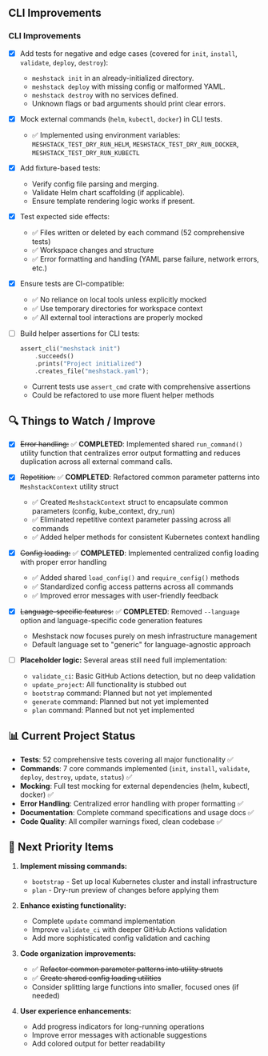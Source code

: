 ## CLI Improvements

### CLI Improvements

- [x] Add tests for negative and edge cases (covered for `init`, `install`, `validate`, `deploy`, `destroy`):

  - `meshstack init` in an already-initialized directory.
  - `meshstack deploy` with missing config or malformed YAML.
  - `meshstack destroy` with no services defined.
  - Unknown flags or bad arguments should print clear errors.

- [x] Mock external commands (`helm`, `kubectl`, `docker`) in CLI tests.

  - ✅ Implemented using environment variables: `MESHSTACK_TEST_DRY_RUN_HELM`, `MESHSTACK_TEST_DRY_RUN_DOCKER`, `MESHSTACK_TEST_DRY_RUN_KUBECTL`

- [x] Add fixture-based tests:

  - Verify config file parsing and merging.
  - Validate Helm chart scaffolding (if applicable).
  - Ensure template rendering logic works if present.

- [x] Test expected side effects:

  - ✅ Files written or deleted by each command (52 comprehensive tests)
  - ✅ Workspace changes and structure
  - ✅ Error formatting and handling (YAML parse failure, network errors, etc.)

- [x] Ensure tests are CI-compatible:

  - ✅ No reliance on local tools unless explicitly mocked
  - ✅ Use temporary directories for workspace context
  - ✅ All external tool interactions are properly mocked

- [ ] Build helper assertions for CLI tests:
  ```rust
  assert_cli("meshstack init")
      .succeeds()
      .prints("Project initialized")
      .creates_file("meshstack.yaml");
  ```
  - Current tests use `assert_cmd` crate with comprehensive assertions
  - Could be refactored to use more fluent helper methods

## 🔍 Things to Watch / Improve

- [x] ~~Error handling:~~
      ✅ **COMPLETED**: Implemented shared `run_command()` utility function that centralizes error output formatting and reduces duplication across all external command calls.

- [x] ~~Repetition:~~
      ✅ **COMPLETED**: Refactored common parameter patterns into `MeshstackContext` utility struct

  - ✅ Created `MeshstackContext` struct to encapsulate common parameters (config, kube_context, dry_run)
  - ✅ Eliminated repetitive context parameter passing across all commands
  - ✅ Added helper methods for consistent Kubernetes context handling

- [x] ~~Config loading:~~
      ✅ **COMPLETED**: Implemented centralized config loading with proper error handling

  - ✅ Added shared `load_config()` and `require_config()` methods
  - ✅ Standardized config access patterns across all commands
  - ✅ Improved error messages with user-friendly feedback

- [x] ~~Language-specific features:~~
      ✅ **COMPLETED**: Removed `--language` option and language-specific code generation features

  - Meshstack now focuses purely on mesh infrastructure management
  - Default language set to "generic" for language-agnostic approach

- [ ] **Placeholder logic:**
      Several areas still need full implementation:
  - `validate_ci`: Basic GitHub Actions detection, but no deep validation
  - `update_project`: All functionality is stubbed out
  - `bootstrap` command: Planned but not yet implemented
  - `generate` command: Planned but not yet implemented
  - `plan` command: Planned but not yet implemented

## 📊 Current Project Status

- **Tests**: 52 comprehensive tests covering all major functionality ✅
- **Commands**: 7 core commands implemented (`init`, `install`, `validate`, `deploy`, `destroy`, `update`, `status`) ✅
- **Mocking**: Full test mocking for external dependencies (helm, kubectl, docker) ✅
- **Error Handling**: Centralized error handling with proper formatting ✅
- **Documentation**: Complete command specifications and usage docs ✅
- **Code Quality**: All compiler warnings fixed, clean codebase ✅

## 🎯 Next Priority Items

1. **Implement missing commands:**

   - `bootstrap` - Set up local Kubernetes cluster and install infrastructure
   - `plan` - Dry-run preview of changes before applying them

2. **Enhance existing functionality:**

   - Complete `update` command implementation
   - Improve `validate_ci` with deeper GitHub Actions validation
   - Add more sophisticated config validation and caching

3. **Code organization improvements:**

   - ✅ ~~Refactor common parameter patterns into utility structs~~
   - ✅ ~~Create shared config loading utilities~~
   - Consider splitting large functions into smaller, focused ones (if needed)

4. **User experience enhancements:**
   - Add progress indicators for long-running operations
   - Improve error messages with actionable suggestions
   - Add colored output for better readability
